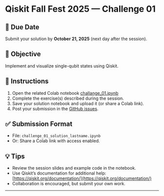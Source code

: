 # Qiskit Fall Fest 2025 — Challenge 01

## 📅 Due Date
Submit your solution by **October 21, 2025** (next day after the session).

## 🎯 Objective
Implement and visualize single-qubit states using Qiskit.

## 📝 Instructions
1. Open the related Colab notebook [challange_01.ipynb](https://colab.research.google.com/github/kursatkara/qiskit-fall-fest-2025/blob/master/challenges/challange_01.ipynb) 
2. Complete the exercise(s) described during the session.
3. Save your solution notebook and upload it (or share a Colab link).
4. Post your submission in the [GitHub issues](https://github.com/kursatkara/qiskit-fall-fest-2025/issues).

## ✅ Submission Format
- File: `challenge_01_solution_lastname.ipynb`  
- Or: Share a Colab link with access enabled.

## 💡 Tips
- Review the session slides and example code in the notebook.  
- Use Qiskit’s documentation for additional help: [https://qiskit.org/documentation/](https://qiskit.org/documentation/)  
- Collaboration is encouraged, but submit your own work.  

---
